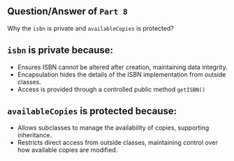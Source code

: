 ## Question/Answer of `Part 8`

Why the `isbn` is private and `availableCopies` is protected?

## `isbn` is private  because:
* Ensures ISBN cannot be altered after creation, maintaining data integrity.
* Encapsulation hides the details of the ISBN implementation from outside classes.
* Access is provided through a controlled public method `getISBN()`

## `availableCopies` is protected  because:
* Allows subclasses to manage the availability of copies, supporting inheritance.
* Restricts direct access from outside classes, maintaining control over how available copies are modified.